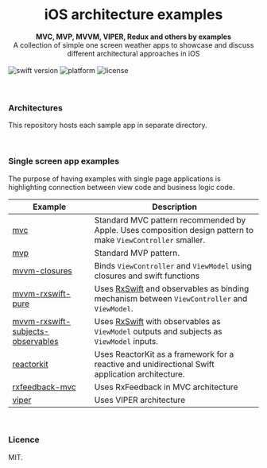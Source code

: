 <h1 align="center">iOS architecture examples</h1>

<div align="center">
<strong>MVC, MVP, MVVM, VIPER, Redux and others by examples</strong>
</div>
<div align="center">
 A collection of simple one screen weather apps to showcase and discuss different architectural approaches in iOS
</div>

<br />

<div align="left">
<!-- Swift version -->
<img src="https://img.shields.io/badge/swift%20version-4.2-brightgreen.svg" alt="swift version">
<!-- Platform -->
<img src="https://img.shields.io/badge/platform-ios-lightgrey.svg" alt="platform" />
<!-- License -->
<img src="https://img.shields.io/badge/licence%20-MIT%20-blue.svg" alt="license" />
</div>

<br />
<br />

### Architectures
This repository hosts each sample app in separate directory.

<br />

### Single screen app examples
The purpose of having examples with single page applications is highlighting connection between view code and business logic code.

| Example | Description |
| ------------- | ------------- |
| [mvc](https://github.com/infoweb77/iOS-architecture-examples/tree/master/MVC) | Standard MVC pattern recommended by Apple. Uses composition design pattern to make `ViewController`  smaller.  |
| [mvp](https://github.com/infoweb77/iOS-architecture-examples/tree/master/MVP) | Standard MVP pattern.    |
| [mvvm-closures](https://github.com/infoweb77/iOS-architecture-examples/tree/master/MVVM-Closures) | Binds `ViewController` and `ViewModel` using closures and swift functions  |
| [mvvm-rxswift-pure](https://github.com/infoweb77/iOS-architecture-examples/tree/master/MVVM-RxSwift) | Uses [RxSwift](https://github.com/ReactiveX/RxSwift) and observables as binding mechanism between `ViewController` and `ViewModel`. |
| [mvvm-rxswift-subjects-observables](https://github.com/infoweb77/iOS-architecture-examples/tree/master/MVVM-Subjects-Observables) | Uses [RxSwift](https://github.com/ReactiveX/RxSwift) with observables as `ViewModel` outputs and subjects as `ViewModel` inputs. |
| [reactorkit](https://github.com/infoweb77/iOS-architecture-examples/tree/master/Reactor) | Uses ReactorKit as a framework for a reactive and unidirectional Swift application architecture.  |
| [rxfeedback-mvc](https://github.com/infoweb77/iOS-architecture-examples/tree/master/RxFeedback-MVC) | Uses RxFeedback in MVC architecture      |
| [viper](https://github.com/infoweb77/iOS-architecture-examples/tree/master/VIPER) | Uses VIPER architecture  |

<br />

### Licence
MIT.
